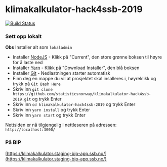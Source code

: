 # klimakalkulator-hack4ssb-2019
[![Build Status](https://drone.prod-bip-ci.ssb.no/api/badges/statisticsnorway/klimakalkulator-hack4ssb-2019/status.svg)](https://drone.prod-bip-ci.ssb.no/statisticsnorway/klimakalkulator-hack4ssb-2019)

### Sett opp lokalt
**Obs** Installer alt som `lokaladmin`
* Installer [NodeJS](https://nodejs.org/en/) - Klikk på "Current", den store grønne boksen til høyre for å laste ned
* Installer [Yarn](https://yarnpkg.com/en/docs/install#windows-stable) - Klikk på "Download Installer", den blå boksen
* Installer [Git](https://git-scm.com/download/win) - Nedlastningen starter automatisk
* Finn deg en mappe du vil at prosjektet skal insalleres i, høyreklikk og trykk på `Git Bash Here`
* Skriv inn `git clone https://github.com/statisticsnorway/klimakalkulator-hack4ssb-2019.git` og trykk Enter
* Skriv inn `cd klimakalkulator-hack4ssb-2019` og trykk Enter
* Skriv inn `yarn install` og trykk Enter
* Skriv inn `yarn start` og trykk Enter

Nettsiden er nå tilgjengelig i nettleseren på adressen: `http://localhost:3000/`

### På BIP
[https://klimakalkulator.staging-bip-app.ssb.no/](https://klimakalkulator.staging-bip-app.ssb.no/)
